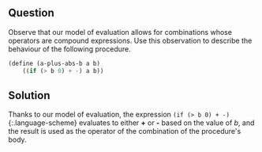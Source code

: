 Question
--------
Observe that our model of evaluation allows for combinations whose operators are
compound expressions. Use this observation to describe the behaviour of the
following procedure.

```scheme
(define (a-plus-abs-b a b)
    ((if (> b 0) + -) a b))
```

Solution
--------
Thanks to our model of evaluation, the expression
`(if (> b 0) + -)`{:.language-scheme} evaluates to either **+** or **-** based
on the value of _b_, and the result is used as the operator of the combination
of the procedure's body.
